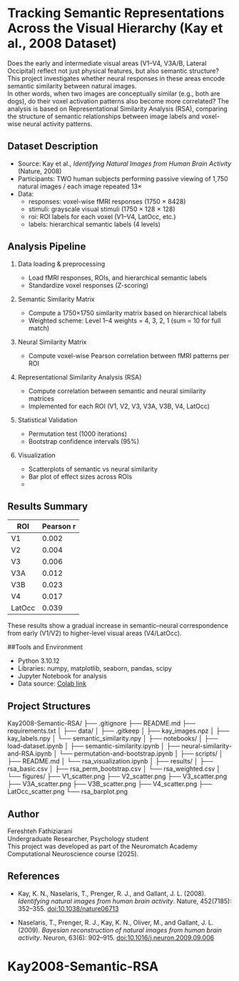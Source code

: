 
# Tracking Semantic Representations Across the Visual Hierarchy (Kay et al., 2008 Dataset)
Does the early and intermediate visual areas (V1–V4, V3A/B, Lateral Occipital) reflect not just physical features, but also semantic structure?
This project investigates whether neural responses in these areas encode semantic similarity between natural images.  
In other words, when two images are conceptually similar (e.g., both are dogs), do their voxel activation patterns also become more correlated?
The analysis is based on Representational Similarity Analysis (RSA), comparing the structure of semantic relationships between image labels and voxel-wise neural activity patterns.

## Dataset Description
- Source: Kay et al., *Identifying Natural Images from Human Brain Activity* (Nature, 2008)  
- Participants: TWO human subjects performing passive viewing of 1,750 natural images / each image repeated 13×  
- Data:  
  - responses: voxel-wise fMRI responses (1750 × 8428)  
  - stimuli: grayscale visual stimuli (1750 × 128 × 128)  
  - roi: ROI labels for each voxel (V1–V4, LatOcc, etc.)  
  - labels: hierarchical semantic labels (4 levels)
    
## Analysis Pipeline
1. Data loading & preprocessing  
   - Load fMRI responses, ROIs, and hierarchical semantic labels  
   - Standardize voxel responses (Z-scoring)

2. Semantic Similarity Matrix  
   - Compute a 1750×1750 similarity matrix based on hierarchical labels  
   - Weighted scheme: Level 1–4 weights = 4, 3, 2, 1 (sum = 10 for full match)

3. Neural Similarity Matrix  
   - Compute voxel-wise Pearson correlation between fMRI patterns per ROI

4. Representational Similarity Analysis (RSA)  
   - Compute correlation between semantic and neural similarity matrices  
   - Implemented for each ROI (V1, V2, V3, V3A, V3B, V4, LatOcc)

5. Statistical Validation  
   - Permutation test (1000 iterations)  
   - Bootstrap confidence intervals (95%)

6. Visualization  
   - Scatterplots of semantic vs neural similarity  
   - Bar plot of effect sizes across ROIs
   - 
## Results Summary
| ROI     | Pearson r |
|--------|------------|
| V1     | 0.002      |
| V2     | 0.004      |
| V3     | 0.006      |
| V3A    | 0.012      |
| V3B    | 0.023      |
| V4     | 0.017      |
| LatOcc | 0.039      |

These results show a gradual increase in semantic–neural correspondence from early (V1/V2) to higher-level visual areas (V4/LatOcc).

##Tools and Environment

- Python 3.10.12  
- Libraries: numpy, matplotlib, seaborn, pandas, scipy  
- Jupyter Notebook for analysis  
- Data source: [Colab link](https://colab.research.google.com/github/NeuromatchAcademy/course-content/blob/main/projects/fMRI/load_kay_images.ipynb)

## Project Structures
Kay2008-Semantic-RSA/
├── .gitignore
├── README.md
├── requirements.txt
│
├── data/
│   ├── .gitkeep
│   ├── kay_images.npz
│   ├── kay_labels.npy
│   └── semantic_similarity.npy
│
├── notebooks/
│   ├── load-dataset.ipynb
│   ├── semantic-similarity.ipynb
│   ├── neural-similarity-and-RSA.ipynb
│   └── permutation-and-bootstrap.ipynb
│
├── scripts/
│   ├── README.md
│   └── rsa_visualization.ipynb
│
├── results/
│   ├── rsa_basic.csv
│   ├── rsa_perm_bootstrap.csv
│   └── rsa_weighted.csv
│
└── figures/
    ├── V1_scatter.png
    ├── V2_scatter.png
    ├── V3_scatter.png
    ├── V3A_scatter.png
    ├── V3B_scatter.png
    ├── V4_scatter.png
    ├── LatOcc_scatter.png
    └── rsa_barplot.png
    
## Author
Fereshteh Fathiziarani  
Undergraduate Researcher, Psychology student  
This project was developed as part of the Neuromatch Academy Computational Neuroscience course (2025).

## References
- Kay, K. N., Naselaris, T., Prenger, R. J., and Gallant, J. L. (2008). *Identifying natural images from human brain activity*. Nature, 452(7185): 352–355. [doi:10.1038/nature06713](https://doi.org/10.1038/nature06713)

- Naselaris, T., Prenger, R. J., Kay, K. N., Oliver, M., and Gallant, J. L. (2009). *Bayesian reconstruction of natural images from human brain activity*. Neuron, 63(6): 902–915. [doi:10.1016/j.neuron.2009.09.006](https://doi.org/10.1016/j.neuron.2009.09.006)
  
# K a y 2 0 0 8 - S e m a n t i c - R S A 

 
 









